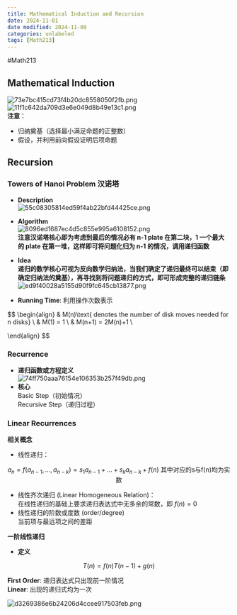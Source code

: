 ```yaml
---
title: Mathematical Induction and Recursion
date: 2024-11-01
date modified: 2024-11-09
categories: unlabeled
tags: [Math213]
---
```

#Math213 

## Mathematical Induction

![73e7bc415cd73f4b20dc8558050f2fb.png](https://s2.loli.net/2024/11/01/kQ63Vno4d2TNBSU.png)  
![11f1c642da709d3e6e049d8b49e13c1.png](https://s2.loli.net/2024/11/01/dzAFpWyP5LNCEYi.png)  
**注意**：
- 归纳奠基（选择最小满足命题的正整数）
- 假设，并利用前向假设证明后项命题

## Recursion

### Towers of Hanoi Problem 汉诺塔

- **Description**  
![55c08305814ed59f4ab22bfd44425ce.png](https://s2.loli.net/2024/11/06/KuRazkEiJl2DjH4.png)
- **Algorithm**  
![8096ed1687ec4d5c855e995a6108152.png](https://s2.loli.net/2024/11/06/HmrV8JfQcUdy72S.png)  
**注意汉诺塔核心即为考虑到最后的情况必有 n-1 plate 在第二块，1 一个最大的 plate 在第一堆，这样即可将问题化归为 n-1 的情况，调用递归函数**

- **Idea**  
**递归的数学核心可视为反向数学归纳法，当我们确定了递归最终可以结束（即确定归纳法的奠基），再寻找到将问题递归的方式，即可形成完整的递归链条**  
![ed9f40028a5155d90f9fc645cb13877.png](https://s2.loli.net/2024/11/06/JW1FXwmxHQoYpSl.png)
- **Running Time**: 利用操作次数表示

$$
\begin{align}
& M(n)\text{ denotes the number of disk moves needed for n disks} \\
& M(1) = 1 \\
& M(n+1) = 2M(n)+1 \\

\end{align}
$$

### Recurrence

- **递归函数或方程定义**  
![74ff750aaa76154e106353b257f49db.png](https://s2.loli.net/2024/11/06/9GvHiaNkup8W7fD.png)
- **核心**  
Basic Step（初始情况）  
Recursive Step（递归过程）

### Linear Recurrences

**相关概念**
- 线性递归：

$$
a_{n} = f(a_{n-1},\dots ,a_{n-k}) = s_{1}a_{n-1}+\dots+s_{k}a_{n-k}+f(n) \text{ 其中对应的s与f(n)均为实数}
$$

- 线性齐次递归 (Linear Homogeneous Relation)：  
在线性递归的基础上要求递归表达式中无多余的常数，即 $f(n)=0$
- 线性递归的阶数或度数 (order/degree)  
当前项与最远项之间的差距

**一阶线性递归**
- **定义**

$$
T(n) = f(n)T(n-1)+g(n)
$$

**First Order**: 递归表达式只出现前一阶情况  
**Linear**: 出现的递归式均为一次

![d3269386e6b24206d4ccee917503feb.png](https://s2.loli.net/2024/11/08/qrv6O84jXbsaHtu.png)
